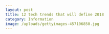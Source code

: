 ```yaml
---
layout: post
title: 12 tech trends that will define 2018
category: Information
image: /uploads/gettyimages-457106850.jpg
---
```

